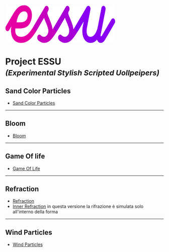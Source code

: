 <img src="/assets/images/readme/essu-logo2.svg" alt="drawing" width="350" height="120"/>

# Project ESSU <br> <small> _(Experimental Stylish Scripted Uollpeipers)_ </small>
## Sand Color Particles
<!--<img src="/assets/images/readme/gpuParticles.png" alt="drawing" width="200"/>-->


- <a href="https://drs-wallpapers.netlify.app/?scene=gpuParticles&sqCount=600" target="_blank">Sand Color Particles</a>

---
## Bloom
- <a href="https://drs-wallpapers.netlify.app/?scene=bloom" target="_blank">Bloom</a>

---
## Game Of life

- <a href="https://drs-wallpapers.netlify.app/?scene=gameOfLife" target="_blank">Game Of Life</a>

---
## Refraction

- <a href="https://deploy-preview-7--drs-wallpapers.netlify.app/?scene=refraction&sqCount=256" target="_blank">Refraction</a>
- <a href="https://deploy-preview-7--drs-wallpapers.netlify.app/?scene=refraction&shapeColor=%23000000&internalReflection=1" target="_blank">Inner Refraction</a> in questa versione la rifrazione è simulata solo all'interno della forma

---
## Wind Particles
- <a href="https://deploy-preview-7--drs-wallpapers.netlify.app/?scene=windParticles" target="_blank">Wind Particles</a>

